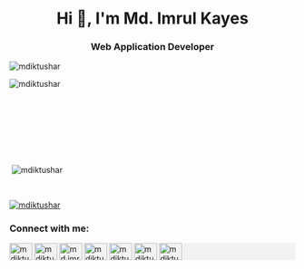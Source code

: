 <h1 align="center">Hi 👋, I'm Md. Imrul Kayes</h1>
<h3 align="center">Web Application Developer</h3>

<p align="left"> <img src="https://komarev.com/ghpvc/?username=mdiktushar&label=Profile%20views&color=0e75b6&style=flat" alt="mdiktushar" /> </p>

<!-- <p align="left"> <a href="https://twitter.com/mdiktushar" target="blank"><img src="https://img.shields.io/twitter/follow/mdiktushar?logo=twitter&style=for-the-badge" alt="mdiktushar" /></a> </p> -->



<p><img align="left" src="https://github-readme-stats.vercel.app/api/top-langs?username=mdiktushar&show_icons=true&locale=en&layout=compact" alt="mdiktushar" /></p>

<br><br><br><br><br><br><br><br>

<p>&nbsp;<img align="center" src="https://github-readme-stats.vercel.app/api?username=mdiktushar&show_icons=true&locale=en" alt="mdiktushar" /></p>

<br>
<p align="left"> <a href="https://github.com/ryo-ma/github-profile-trophy"><img src="https://github-profile-trophy.vercel.app/?username=mdiktushar" alt="mdiktushar" /></a> </p>


<h3 align="left">Connect with me:</h3>

<p align="left" style="background-color: #f2f2f2;">
<a href="https://twitter.com/mdiktushar" target="blank"><img align="center" src="https://cdn.jsdelivr.net/npm/simple-icons@3.0.1/icons/twitter.svg" alt="mdiktushar" height="30" width="40" /></a>
<a href="https://linkedin.com/in/mdiktushar" target="blank"><img align="center" src="https://cdn.jsdelivr.net/npm/simple-icons@3.0.1/icons/linkedin.svg" alt="mdiktushar" height="30" width="40" /></a>
<a href="https://fb.com/md.imrulkayestushar" target="blank"><img align="center" src="https://cdn.jsdelivr.net/npm/simple-icons@3.0.1/icons/facebook.svg" alt="md.imrulkayestushar" height="30" width="40" /></a>
<a href="https://instagram.com/mdiktuhsar" target="blank"><img align="center" src="https://cdn.jsdelivr.net/npm/simple-icons@3.0.1/icons/instagram.svg" alt="mdiktuhsar" height="30" width="40" /></a>
<a href="https://www.codechef.com/users/mdiktuhsar" target="blank"><img align="center" src="https://cdn.jsdelivr.net/npm/simple-icons@3.1.0/icons/codechef.svg" alt="mdiktuhsar" height="30" width="40" /></a>
<a href="https://www.hackerrank.com/mdiktushar" target="blank"><img align="center" src="https://cdn.jsdelivr.net/npm/simple-icons@3.0.1/icons/hackerrank.svg" alt="mdiktushar" height="30" width="40" /></a>
<a href="https://codeforces.com/profile/mdiktushar" target="blank"><img align="center" src="https://cdn.jsdelivr.net/npm/simple-icons@3.0.1/icons/codeforces.svg" alt="mdiktushar" height="30" width="40" /></a>
</p>
